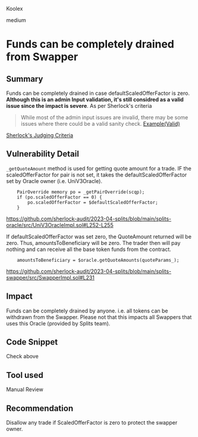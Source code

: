 Koolex

medium

# Funds can be completely drained from Swapper

## Summary
Funds can be completely drained in case defaultScaledOfferFactor is zero. **Although this is an admin Input validation, it's still considred as a valid issue since the impact is severe**.
As per Sherlock's criteria
> While most of the admin input issues are invalid, there may be some issues where there could be a valid sanity check. [Example(Valid)](https://github.com/sherlock-audit/2022-10-mycelium-judging-new/issues/164)

[Sherlock's Judging Criteria](https://docs.sherlock.xyz/audits/judging/judging#list-of-issue-categories-that-are-not-considered-valid)

## Vulnerability Detail
`_getQuoteAmount` method is used for getting quote amount for a trade. IF the scaledOfferFactor for pair is not set, it takes the defaultScaledOfferFactor set by Oracle owner (i.e. UniV3Oracle). 
```solidity
	PairOverride memory po = _getPairOverride(scqp);
	if (po.scaledOfferFactor == 0) {
		po.scaledOfferFactor = $defaultScaledOfferFactor;
	}

```
https://github.com/sherlock-audit/2023-04-splits/blob/main/splits-oracle/src/UniV3OracleImpl.sol#L252-L255

If defaultScaledOfferFactor was set zero, the QuoteAmount returned will be zero. Thus, amountsToBeneficiary will be zero. The trader then will pay nothing and can receive all the base token funds from the contract.

```solidity
	amountsToBeneficiary = $oracle.getQuoteAmounts(quoteParams_);
```
https://github.com/sherlock-audit/2023-04-splits/blob/main/splits-swapper/src/SwapperImpl.sol#L231

## Impact
Funds can be completely drained by anyone. i.e. all tokens can be withdrawn from the Swapper. Please not that this impacts all Swappers that uses this Oracle (provided by Splits team).

## Code Snippet

Check above


## Tool used

Manual Review

## Recommendation

Disallow any trade if ScaledOfferFactor is zero to protect the swapper owner.
 
 
  